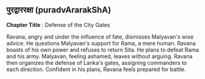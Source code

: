 ## पुरद्वाररक्षा (puradvArarakShA)
**Chapter Title** : Defense of the City Gates

Ravana, angry and under the influence of fate, dismisses Malyavan's wise advice. He questions Malyavan's support for Rama, a mere human. Ravana boasts of his own power and refuses to return Sita. He plans to defeat Rama and his army. Malyavan, feeling ashamed, leaves without arguing. Ravana then organizes the defense of Lanka's gates, assigning commanders to each direction. Confident in his plans, Ravana feels prepared for battle.